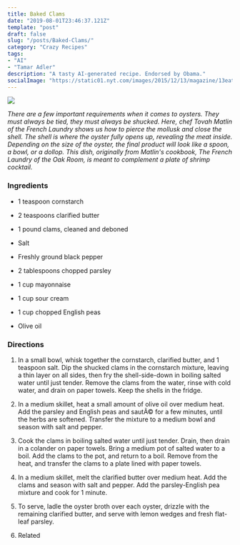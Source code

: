 ```yaml
---
title: Baked Clams
date: "2019-08-01T23:46:37.121Z"
template: "post"
draft: false
slug: "/posts/Baked-Clams/"
category: "Crazy Recipes"
tags:
- "AI"
- "Tamar Adler"
description: "A tasty AI-generated recipe. Endorsed by Obama."
socialImage: "https://static01.nyt.com/images/2015/12/13/magazine/13eat1/13mag-13eat-t_CA1-superJumbo.jpg"
---
```


![](https://static01.nyt.com/images/2015/12/13/magazine/13eat1/13mag-13eat-t_CA1-superJumbo.jpg)

*There are a few important requirements when it comes to oysters. They must always be tied, they must always be shucked. Here, chef Tovah Matlin of the French Laundry shows us how to pierce the mollusk and close the shell. The shell is where the oyster fully opens up, revealing the meat inside. Depending on the size of the oyster, the final product will look like a spoon, a bowl, or a dollop. This dish, originally from Matlin's cookbook, The French Laundry of the Oak Room, is meant to complement a plate of shrimp cocktail.*
### Ingredients

 *  1 teaspoon cornstarch

 *  2 teaspoons clarified butter

 *  1 pound clams, cleaned and deboned

 *  Salt

 *  Freshly ground black pepper

 *  2 tablespoons chopped parsley

 *  1 cup mayonnaise

 *  1 cup sour cream

 *  1 cup chopped English peas

 *  Olive oil
### Directions

1. In a small bowl, whisk together the cornstarch, clarified butter, and 1 teaspoon salt. Dip the shucked clams in the cornstarch mixture, leaving a thin layer on all sides, then fry the shell-side-down in boiling salted water until just tender. Remove the clams from the water, rinse with cold water, and drain on paper towels. Keep the shells in the fridge.

1. In a medium skillet, heat a small amount of olive oil over medium heat. Add the parsley and English peas and sautÃ© for a few minutes, until the herbs are softened. Transfer the mixture to a medium bowl and season with salt and pepper.

1. Cook the clams in boiling salted water until just tender. Drain, then drain in a colander on paper towels. Bring a medium pot of salted water to a boil. Add the clams to the pot, and return to a boil. Remove from the heat, and transfer the clams to a plate lined with paper towels.

1. In a medium skillet, melt the clarified butter over medium heat. Add the clams and season with salt and pepper. Add the parsley-English pea mixture and cook for 1 minute.

1. To serve, ladle the oyster broth over each oyster, drizzle with the remaining clarified butter, and serve with lemon wedges and fresh flat-leaf parsley.

1. Related

